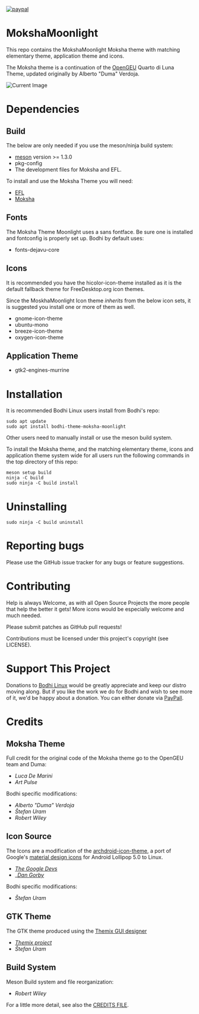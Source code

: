 [![paypal](https://www.paypalobjects.com/en_US/i/btn/btn_donate_SM.gif)](https://www.paypal.com/paypalme/rbtylee)

# MokshaMoonlight

This repo contains the MokshaMoonlight Moksha theme with matching elementary theme, application theme and icons.

The Moksha theme is a continuation of the [OpenGEU](https://en.wikipedia.org/wiki/OpenGEU) Quarto di Luna Theme, updated originally by Alberto "Duma" Verdoja.

![Current Image](http://i.imgur.com/kM9AIVv.png "Moonlight Theme")

# Dependencies

## Build

The below are only needed if you use the meson/ninja build system:

* [meson](https://mesonbuild.com/) version >= 1.3.0
* pkg-config
* The development files for Moksha and EFL.

To install and use the Moksha Theme you will need:

* [EFL](https://www.enlightenment.org/download)
* [Moksha](https://github.com/JeffHoogland/moksha)

## Fonts

The Moksha Theme Moonlight uses a sans fontface. Be sure one is installed and fontconfig is properly set up. Bodhi by default uses:

* fonts-dejavu-core

## Icons
It is recommended you have the hicolor-icon-theme installed as it is the default fallback theme for FreeDesktop.org icon themes.

Since the MoskhaMoonlight Icon theme *inherits* from the below icon sets, it is suggested you install one or more of them as well.

* gnome-icon-theme
* ubuntu-mono
* breeze-icon-theme
* oxygen-icon-theme

## Application Theme

* gtk2-engines-murrine

# Installation

It is recommended Bodhi Linux users install from Bodhi's repo:

```ShellSession
sudo apt update
sudo apt install bodhi-theme-moksha-moonlight
```

Other users need to manually install or use the meson build system.

To install the Moksha theme, and the matching elementary theme, icons and application theme system wide for all users run the following commands in the top directory of this repo:

```ShellSession
meson setup build
ninja -C build
sudo ninja -C build install
```

# Uninstalling

```ShellSession
sudo ninja -C build uninstall
```

# Reporting bugs

Please use the GitHub issue tracker for any bugs or feature suggestions.

# Contributing

Help is always Welcome, as with all Open Source Projects the more people that help the better it gets!
More icons would be especially welcome and much needed.

Please submit patches as GitHub pull requests!

Contributions must be licensed under this project's copyright (see LICENSE).

# Support This Project

Donations to [Bodhi Linux](https://www.bodhilinux.com/donate/) would be greatly appreciate and keep our distro moving along. But if you like the work we do for Bodhi and wish to see more of it, we'd be happy about a donation. You can either donate via [PayPall](https://www.paypal.com/paypalme/rbtylee).

# Credits

## Moksha Theme

Full credit for the original code of the Moksha theme go to the OpenGEU team and Duma:

* _*Luca De Marini*_
* _*Art Pulse*_

Bodhi specific modifications:

* _*Alberto "Duma" Verdoja*_
* _*Štefan Uram*_
* _*Robert Wiley*_

## Icon Source

The Icons are a modification of the [archdroid-icon-theme](https://github.com/GreenRaccoon23/archdroid-icon-theme), a port of Google's [material design icons](https://material.io/guidelines/) for Android Lollipop 5.0 to Linux.

* _*[The Google Devs](https://github.com/google/material-design-icons/graphs/contributors)*_
* _*[Dan Gorby](https://github.com/GreenRaccoon23)*

Bodhi specific modifications:

* _*Štefan Uram*_

## GTK Theme

The GTK theme produced using the [Themix GUI designer](https://github.com/themix-project/oomox)

* _*[Themix project](https://github.com/themix-project)*_
* _*Štefan Uram*_

## Build System

Meson Build system and file reorganization:

* _*Robert Wiley*_

For a little more detail, see also the [CREDITS FILE](https://github.com/rbtylee/MoonLIght/blob/master/CREDITS).
